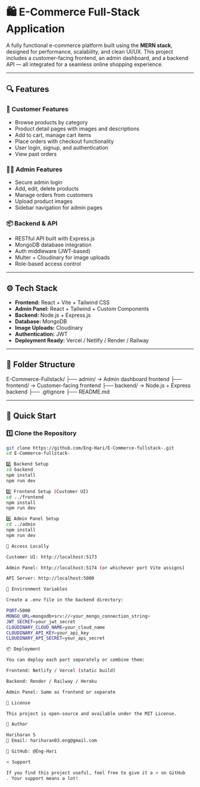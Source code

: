 # 🛍️ E-Commerce Full‑Stack Application

A fully functional e-commerce platform built using the **MERN stack**, designed for performance, scalability, and clean UI/UX. This project includes a customer-facing frontend, an admin dashboard, and a backend API — all integrated for a seamless online shopping experience.

---

## 🔍 Features

### 🛒 Customer Features
- Browse products by category
- Product detail pages with images and descriptions
- Add to cart, manage cart items
- Place orders with checkout functionality
- User login, signup, and authentication
- View past orders

### 🧑‍💼 Admin Features
- Secure admin login
- Add, edit, delete products
- Manage orders from customers
- Upload product images
- Sidebar navigation for admin pages

### 📦 Backend & API
- RESTful API built with Express.js
- MongoDB database integration
- Auth middleware (JWT-based)
- Multer + Cloudinary for image uploads
- Role-based access control

---

## ⚙️ Tech Stack

- **Frontend:** React + Vite + Tailwind CSS  
- **Admin Panel:** React + Tailwind + Custom Components  
- **Backend:** Node.js + Express.js  
- **Database:** MongoDB  
- **Image Uploads:** Cloudinary  
- **Authentication:** JWT  
- **Deployment Ready:** Vercel / Netlify / Render / Railway

---

## 📁 Folder Structure

E-Commerce-Fullstack/
├── admin/ → Admin dashboard frontend
├── frontend/ → Customer-facing frontend
├── backend/ → Node.js + Express backend
├── .gitignore
├── README.md


---

## 🚀 Quick Start

### 1️⃣ Clone the Repository

```bash
git clone https://github.com/Eng-Hari/E-Commerce-fullstack-.git
cd E-Commerce-fullstack-

2️⃣ Backend Setup
cd backend
npm install
npm run dev

3️⃣ Frontend Setup (Customer UI)
cd ../frontend
npm install
npm run dev

4️⃣ Admin Panel Setup
cd ../admin
npm install
npm run dev

🔗 Access Locally

Customer UI: http://localhost:5173

Admin Panel: http://localhost:5174 (or whichever port Vite assigns)

API Server: http://localhost:5000

🔐 Environment Variables

Create a .env file in the backend directory:

PORT=5000
MONGO_URL=mongodb+srv://<your_mongo_connection_string>
JWT_SECRET=your_jwt_secret
CLOUDINARY_CLOUD_NAME=your_cloud_name
CLOUDINARY_API_KEY=your_api_key
CLOUDINARY_API_SECRET=your_api_secret

📦 Deployment

You can deploy each part separately or combine them:

Frontend: Netlify / Vercel (static build)

Backend: Render / Railway / Heroku

Admin Panel: Same as frontend or separate

📜 License

This project is open-source and available under the MIT License.

👤 Author

Hariharan S
📧 Email: hariharan03.eng@gmail.com

🔗 GitHub: @Eng-Hari

⭐ Support

If you find this project useful, feel free to give it a ⭐ on GitHub
. Your support means a lot!
